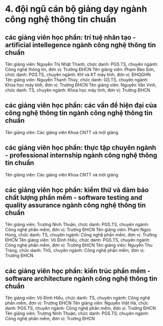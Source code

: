 # 4. đội ngũ cán bộ giảng dạy ngành công nghệ thông tin chuẩn
## các giảng viên học phần: trí tuệ nhân tạo - artificial intellegence ngành công nghệ thông tin chuẩn
Tên giảng viên: Nguyễn Thị Nhật Thanh, chức danh: PGS.TS, chuyên ngành: Công nghệ thông tin, đơn vị: Trường ĐHCN
Tên giảng viên: Phạm Bảo Sơn, chức danh: PGS.TS, chuyên ngành: KH và KT máy tính, đơn vị: ĐHQGHN
Tên giảng viên: Nguyễn Thanh Thủy, chức danh: GS.TS, chuyên ngành: Khoa học máy tính, đơn vị: Trường ĐHCN
Tên giảng viên: Nguyễn Văn Vinh, chức danh: TS, chuyên ngành: Khoa học máy tính, đơn vị: Trường ĐHCN
## các giảng viên học phần: các vấn đề hiện đại của công nghệ thông tin ngành công nghệ thông tin chuẩn
Tên giảng viên: Các giảng viên Khoa CNTT và mời giảng
## các giảng viên học phần: thực tập chuyên ngành - professional internship ngành công nghệ thông tin chuẩn
Tên giảng viên: Các giảng viên Khoa CNTT và mời giảng
## các giảng viên học phần: kiểm thử và đảm bảo chất lượng phần mềm - software testing and quality assurance ngành công nghệ thông tin chuẩn
Tên giảng viên: Trương Ninh Thuận, chức danh: PGS.TS, chuyên ngành: Công nghệ phần mềm, đơn vị: Trường ĐHCN
Tên giảng viên: Phạm Ngọc Hùng, chức danh: TS, chuyên ngành: Công nghệ phần mềm, đơn vị: Trường ĐHCN
Tên giảng viên: Võ Đình Hiếu, chức danh: PGS.TS, chuyên ngành: Công nghệ phần mềm, đơn vị: Trường ĐHCN
Tên giảng viên: Nguyễn Thu Trang, chức danh: ThS, chuyên ngành: Công nghệ phần mềm, đơn vị: Trường ĐHCN
## các giảng viên học phần: kiến trúc phần mềm - software architecture ngành công nghệ thông tin chuẩn
Tên giảng viên: Võ Đình Hiếu, chức danh: TS, chuyên ngành: Công nghệ phần mềm, đơn vị: Trường ĐHCN
Tên giảng viên: Nguyễn Việt Hà, chức danh: PGS.TS, chuyên ngành: Công nghệ phần mềm, đơn vị: Trường ĐHCN
Tên giảng viên: Trương Ninh Thuận, chức danh: PGS.TS, chuyên ngành: Công nghệ phần mềm, đơn vị: Trường ĐHCN
